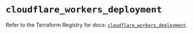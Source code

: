 # `cloudflare_workers_deployment`

Refer to the Terraform Registry for docs: [`cloudflare_workers_deployment`](https://registry.terraform.io/providers/cloudflare/cloudflare/5.7.1/docs/resources/workers_deployment).
